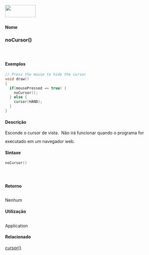 <img height="40" src="../images/1pix.gif" width="100"/>
<img height="1" src="../images/1pix.gif" width="20"/>
<img height="1" src="../images/1pix.gif" width="555"/>

#### Nome
### noCursor()
<img height="25" src="../images/1pix.gif" width="1"/>

#### Exemplos

```pde
// Press the mouse to hide the cursor 
void draw() 
{ 
  if(mousePressed == true) { 
    noCursor(); 
  } else { 
    cursor(HAND); 
  } 
} 

```

#### Descrição
Esconde o cursor de vista.  Não irá funcionar quando o programa for executado em um navegador web.
<img height="25" src="../images/1pix.gif" width="1"/>

#### Sintaxe
```pde
noCursor()

```
<img height="25" src="../images/1pix.gif" width="1"/>

#### Retorno

	
Nenhum
<img height="25" src="../images/1pix.gif" width="1"/>

#### Utilização

	
Application
<img height="25" src="../images/1pix.gif" width="1"/>

#### Relacionado
[cursor()](cursor_)
